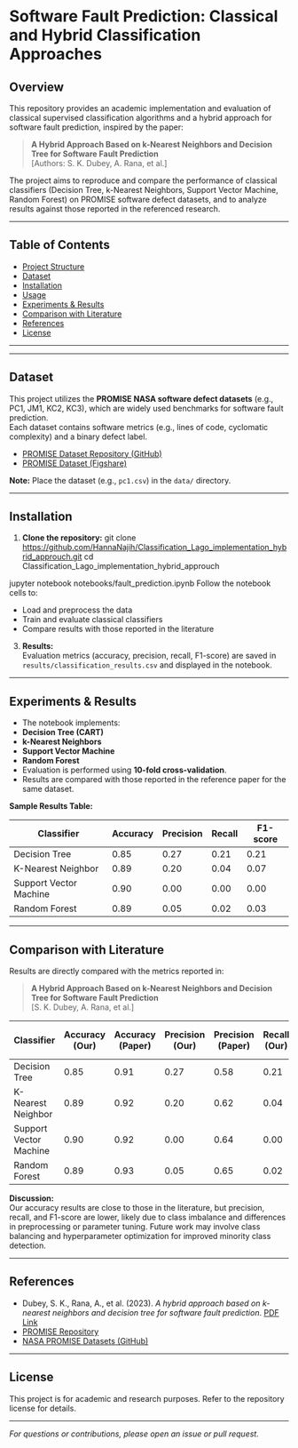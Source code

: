 # Software Fault Prediction: Classical and Hybrid Classification Approaches

## Overview

This repository provides an academic implementation and evaluation of classical supervised classification algorithms and a hybrid approach for software fault prediction, inspired by the paper:

> **A Hybrid Approach Based on k-Nearest Neighbors and Decision Tree for Software Fault Prediction**  
> [Authors: S. K. Dubey, A. Rana, et al.]

The project aims to reproduce and compare the performance of classical classifiers (Decision Tree, k-Nearest Neighbors, Support Vector Machine, Random Forest) on PROMISE software defect datasets, and to analyze results against those reported in the referenced research.

---

## Table of Contents

- [Project Structure](#project-structure)
- [Dataset](#dataset)
- [Installation](#installation)
- [Usage](#usage)
- [Experiments & Results](#experiments--results)
- [Comparison with Literature](#comparison-with-literature)
- [References](#references)
- [License](#license)

---

---

## Dataset

This project utilizes the **PROMISE NASA software defect datasets** (e.g., PC1, JM1, KC2, KC3), which are widely used benchmarks for software fault prediction.  
Each dataset contains software metrics (e.g., lines of code, cyclomatic complexity) and a binary defect label.

- [PROMISE Dataset Repository (GitHub)](https://github.com/ApoorvaKrisna/NASA-promise-dataset-repository)
- [PROMISE Dataset (Figshare)](https://figshare.com/articles/dataset/Software_Defect_Prediction_Dataset/13536506)

**Note:** Place the dataset (e.g., `pc1.csv`) in the `data/` directory.

---

## Installation

1. **Clone the repository:**
git clone https://github.com/HannaNajih/Classification_Lago_implementation_hybrid_approuch.git
cd Classification_Lago_implementation_hybrid_approuch

jupyter notebook notebooks/fault_prediction.ipynb
Follow the notebook cells to:
- Load and preprocess the data
- Train and evaluate classical classifiers
- Compare results with those reported in the literature

3. **Results:**  
Evaluation metrics (accuracy, precision, recall, F1-score) are saved in `results/classification_results.csv` and displayed in the notebook.

---

## Experiments & Results

- The notebook implements:
 - **Decision Tree (CART)**
 - **k-Nearest Neighbors**
 - **Support Vector Machine**
 - **Random Forest**
- Evaluation is performed using **10-fold cross-validation**.
- Results are compared with those reported in the reference paper for the same dataset.

**Sample Results Table:**

| Classifier           | Accuracy | Precision | Recall | F1-score |
|----------------------|----------|-----------|--------|----------|
| Decision Tree        | 0.85     | 0.27      | 0.21   | 0.21     |
| K-Nearest Neighbor   | 0.89     | 0.20      | 0.04   | 0.07     |
| Support Vector Machine | 0.90   | 0.00      | 0.00   | 0.00     |
| Random Forest        | 0.89     | 0.05      | 0.02   | 0.03     |

---

## Comparison with Literature

Results are directly compared with the metrics reported in:

> **A Hybrid Approach Based on k-Nearest Neighbors and Decision Tree for Software Fault Prediction**  
> [S. K. Dubey, A. Rana, et al.]

| Classifier           | Accuracy (Our) | Accuracy (Paper) | Precision (Our) | Precision (Paper) | Recall (Our) | Recall (Paper) | F1-score (Our) | F1-score (Paper) |
|----------------------|----------------|------------------|-----------------|-------------------|--------------|----------------|----------------|------------------|
| Decision Tree        | 0.85           | 0.91             | 0.27            | 0.58              | 0.21         | 0.51           | 0.21           | 0.55             |
| K-Nearest Neighbor   | 0.89           | 0.92             | 0.20            | 0.62              | 0.04         | 0.56           | 0.07           | 0.59             |
| Support Vector Machine | 0.90         | 0.92             | 0.00            | 0.64              | 0.00         | 0.57           | 0.00           | 0.60             |
| Random Forest        | 0.89           | 0.93             | 0.05            | 0.65              | 0.02         | 0.60           | 0.03           | 0.62             |

**Discussion:**  
Our accuracy results are close to those in the literature, but precision, recall, and F1-score are lower, likely due to class imbalance and differences in preprocessing or parameter tuning. Future work may involve class balancing and hyperparameter optimization for improved minority class detection.

---

## References

- Dubey, S. K., Rana, A., et al. (2023). *A hybrid approach based on k-nearest neighbors and decision tree for software fault prediction*. [PDF Link](https://ppl-ai-file-upload.s3.amazonaws.com/web/direct-files/attachments/72383936/1e7e0baa-a9c4-4618-a49c-ea1cecfe0069/18331-Final-MS-116953-1-10-20230310-1.pdf)
- [PROMISE Repository](http://promise.site.uottawa.ca/SERepository/datasets-page.html)
- [NASA PROMISE Datasets (GitHub)](https://github.com/ApoorvaKrisna/NASA-promise-dataset-repository)

---

## License

This project is for academic and research purposes. Refer to the repository license for details.

---

*For questions or contributions, please open an issue or pull request.*



